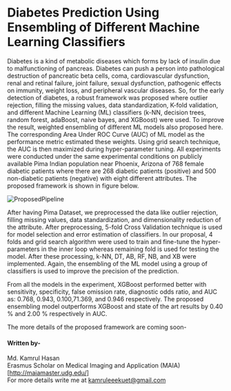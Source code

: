 # Diabetes Prediction Using Ensembling of Different Machine Learning Classifiers
Diabetes is a kind of metabolic diseases which forms by lack of insulin due to malfunctioning of pancreas. Diabetes can push a person into pathological destruction of pancreatic beta cells, coma, cardiovascular dysfunction, renal and retinal failure, joint failure, sexual dysfunction, pathogenic effects on immunity, weight loss, and peripheral vascular diseases. So, for the early detection of diabetes, a  robust  framework  was proposed where outlier rejection, filling the missing values, data standardization, K-fold validation, and different Machine Learning (ML) classifiers (k-NN, decision trees, random forest, adaBoost, naive bayes, and XGBoost) were used. To improve the result, weighted ensembling of different ML models also proposed here. The corresponding Area Under ROC Curve (AUC) of ML model as the performance metric estimated these weights. Using grid search technique, the AUC is then maximized during hyper-parameter tuning. All experiments were conducted under the same experimental conditions on publicly available Pima Indian population near Phoenix, Arizona of 768 female diabetic patients where there are 268 diabetic patients (positive) and 500 non-diabetic patients (negative) with eight different attributes. The proposed framework is shown in figure below.

![ProposedPipeline](https://user-images.githubusercontent.com/32570071/74607847-81597a80-5106-11ea-87f1-95e6adf69170.png)

After having Pima Dataset, we preprocessed the data like outlier rejection, filling missing values, data standardization, and dimensionality reduction of the attribute. After preprocessing, 5-fold Cross Validation technique is used for model selection and error estimation of classifiers. In our proposal, 4 folds and grid search algorithm were used to train and fine-tune the hyper-parameters in the inner loop whereas remaining fold is used for testing the model. After these processing, k-NN, DT, AB, RF, NB, and XB were implemented. Again, the ensembling of the ML model using a group of classifiers is used to improve the precision of the prediction. 

From all the models in the experiment, XGBoost performed better with sensitivity, specificity, false omission rate, diagnostic odds ratio, and AUC as: 0.768, 0.943, 0.100,71.369, and 0.946 respectively. The proposed ensembling model outperforms XGBoost and state of the art results by 0.40 % and 2.00 % respectively in AUC. 

The more details of the proposed framework are coming soon- <br>


#### Written by-  <br>
Md. Kamrul Hasan <br> 
Erasmus Scholar on Medical Imaging and Application (MAIA) [http://maiamaster.udg.edu/] <br> 
For more details write me at kamruleeekuet@gmail.com <br>
